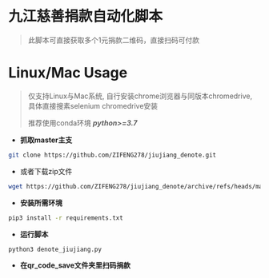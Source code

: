 # 九江慈善捐款自动化脚本
> 此脚本可直接获取多个1元捐款二维码，直接扫码可付款

# Linux/Mac Usage
>仅支持Linux与Mac系统, 自行安装chrome浏览器与同版本chromedrive, 具体直接搜素selenium chromedrive安装
> 
> 推荐使用conda环境 ***python>=3.7***

- **抓取master主支**
```bash
git clone https://github.com/ZIFENG278/jiujiang_denote.git
```
- 或者下载zip文件
```bash
wget https://github.com/ZIFENG278/jiujiang_denote/archive/refs/heads/master.zip
```
- **安装所需环境**
```bash
pip3 install -r requirements.txt
```
- **运行脚本**
```bash
python3 denote_jiujiang.py
```
- **在qr_code_save文件夹里扫码捐款**

